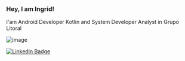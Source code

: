 ### Hey, I am Ingrid!

I'am Android Developer Kotlin and System Developer Analyst in Grupo Litoral


![image](https://user-images.githubusercontent.com/78871436/119386754-5a410f80-bc9e-11eb-991e-9278afe279c6.png)

[![Linkedin Badge](https://img.shields.io/badge/-LinkedIn-blue?style=flat-square&logo=Linkedin&logoColor=white&link=https://www.linkedin.com/in/fagnerpsantos/)](https://www.linkedin.com/in/ingrid-da-silva-oliveira-54b98a80/)

